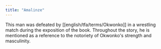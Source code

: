 ```yaml
---
title: "Amalinze"
---
```

This man was defeated by [[english/tfa/terms/Okwonko]] in a wrestling match during the exposition of the book. Throughout the story, he is mentioned as a reference to the notoriety of Okwonko's strength and masculinity.